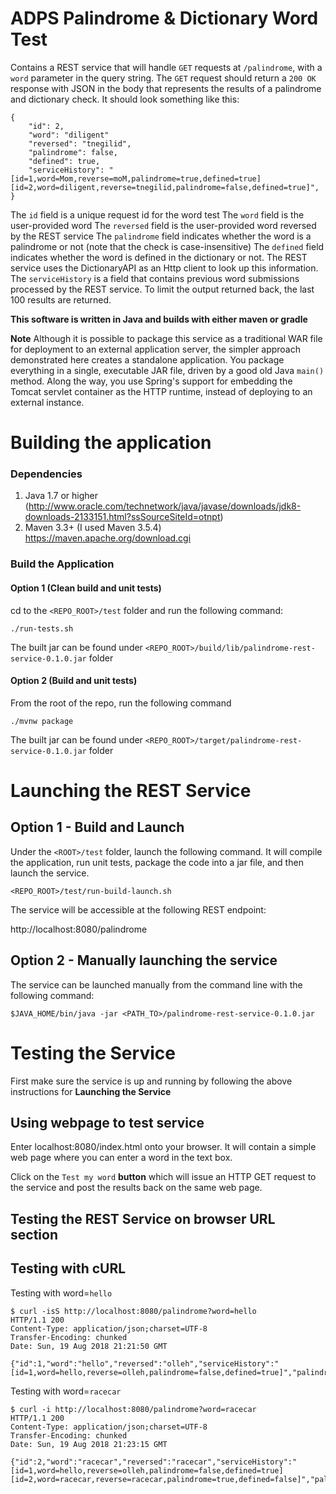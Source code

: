 # ADPS Palindrome & Dictionary Word Test

Contains a REST service that will handle `GET` requests at `/palindrome`, with a `word` parameter in the query string. The `GET` request should return a `200 OK` response with JSON in the body that represents the results of a palindrome and dictionary check. It should look something like this:

```
{
    "id": 2,
    "word": "diligent"
    "reversed": "tnegilid",
    "palindrome": false,
    "defined": true,
    "serviceHistory": "[id=1,word=Mom,reverse=moM,palindrome=true,defined=true][id=2,word=diligent,reverse=tnegilid,palindrome=false,defined=true]",
}
```

The `id` field is a unique request id for the word test
The `word` field is the user-provided word
The `reversed` field is the user-provided word reversed by the REST service
The `palindrome` field indicates whether the word is a palindrome or not (note that the check is case-insensitive)
The `defined` field indicates whether the word is defined in the dictionary or not. The REST service uses the DictionaryAPI as an Http client
     to look up this information.
The `serviceHistory` is a field that contains previous word submissions processed by the REST service. To limit the output returned back, the last 100 results are returned.

**This software is written in Java and builds with either maven or gradle**

**Note**
Although it is possible to package this service as a traditional WAR file for deployment to an external application server, the simpler approach demonstrated here creates a standalone application. You package everything in a single, executable JAR file, driven by a good old Java `main()` method. Along the way, you use Spring's support for embedding the Tomcat servlet container as the HTTP runtime, instead of deploying to an external instance.

# Building the application

### Dependencies
1) Java 1.7 or higher  (http://www.oracle.com/technetwork/java/javase/downloads/jdk8-downloads-2133151.html?ssSourceSiteId=otnpt)
2) Maven 3.3+ (I used Maven 3.5.4) https://maven.apache.org/download.cgi

### Build the Application

#### Option 1 (Clean build and unit tests)
cd to the `<REPO_ROOT>/test` folder and run the following command:
```
./run-tests.sh
```
The built jar can be found under `<REPO_ROOT>/build/lib/palindrome-rest-service-0.1.0.jar` folder

#### Option 2 (Build and unit tests)
From the root of the repo, run the following command
```
./mvnw package
```
The built jar can be found under `<REPO_ROOT>/target/palindrome-rest-service-0.1.0.jar` folder

# Launching the REST Service

## Option 1 - Build and Launch

Under the `<ROOT>/test` folder, launch the following command.  It will compile the application, run unit tests, package the code into a jar file, and then launch the service. 

```
<REPO_ROOT>/test/run-build-launch.sh
```

The service will be accessible at the following REST endpoint:

http://localhost:8080/palindrome

## Option 2 - Manually launching the service 

The service can be launched manually from the command line with the following command:

```
$JAVA_HOME/bin/java -jar <PATH_TO>/palindrome-rest-service-0.1.0.jar

```

# Testing the Service

First make sure the service is up and running by following the above instructions for **Launching the Service**

## Using webpage to test service

Enter localhost:8080/index.html onto your browser. It will contain a simple web page where you can enter a word in the text box.  

Click on the `Test my word` **button** which will issue an HTTP GET request to the service and post the results back on the same web page.


## Testing the REST Service on browser URL section


## Testing with cURL


Testing with word=`hello`
```
$ curl -isS http://localhost:8080/palindrome?word=hello
HTTP/1.1 200
Content-Type: application/json;charset=UTF-8
Transfer-Encoding: chunked
Date: Sun, 19 Aug 2018 21:21:50 GMT

{"id":1,"word":"hello","reversed":"olleh","serviceHistory":"[id=1,word=hello,reverse=olleh,palindrome=false,defined=true]","palindrome":false,"defined":true}
```

Testing with word=`racecar`
```
$ curl -i http://localhost:8080/palindrome?word=racecar
HTTP/1.1 200
Content-Type: application/json;charset=UTF-8
Transfer-Encoding: chunked
Date: Sun, 19 Aug 2018 21:23:15 GMT

{"id":2,"word":"racecar","reversed":"racecar","serviceHistory":"[id=1,word=hello,reverse=olleh,palindrome=false,defined=true][id=2,word=racecar,reverse=racecar,palindrome=true,defined=false]","palindrome":true,"defined":false}
```

